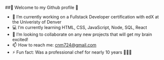 ##👋 Welcome to my Github profile 👋

- 📜 I’m currently working on a Fullstack Developer certification with edX at the Univeristy of Denver
- 💻 I’m currently learning HTML, CSS, JavaScript, Node, SQL, React
- 👥 I’m looking to collaborate on any new projects that will get my brain excited!
- 📫 How to reach me: cnm724@gmail.com
- ⚡ Fun fact: Was a professional chef for nearly 10 years 👩🏻‍🍳
